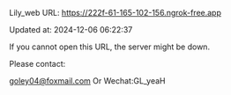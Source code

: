 Lily_web URL: https://222f-61-165-102-156.ngrok-free.app

Updated at: 2024-12-06 06:22:37

If you cannot open this URL, the server might be down.

Please contact: 

goley04@foxmail.com Or Wechat:GL_yeaH